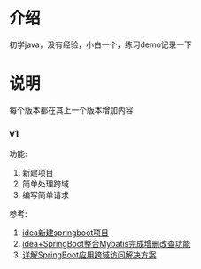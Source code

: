 # 介绍
初学java，没有经验，小白一个，练习demo记录一下
# 说明
每个版本都在其上一个版本增加内容  
### v1  
功能:
   1. 新建项目
   2. 简单处理跨域
   3. 编写简单请求  
   
参考: 
  1. [idea新建springboot项目](https://www.cnblogs.com/swzx-1213/p/12345330.html)  
  2. [idea+SpringBoot整合Mybatis完成增删改查功能](https://blog.csdn.net/wqbs369/article/details/83090517)
  3. [详解SpringBoot应用跨域访问解决方案](https://www.cnblogs.com/xuxiaobai13/p/11950344.html)

